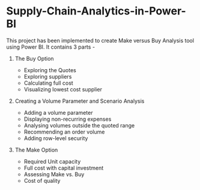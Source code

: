 # Supply-Chain-Analytics-in-Power-BI 
This project has been implemented to create Make versus Buy Analysis tool using Power BI.
It contains 3 parts -
1. The Buy Option
   - Exploring the Quotes
   - Exploring suppliers
   - Calculating full cost
   - Visualizing lowest cost supplier

3. Creating a Volume Parameter and Scenario Analysis
   - Adding a volume parameter
   - Displaying non-recurring expenses
   - Analysing volumes outside the quoted range
   - Recommending an order volume
   - Adding row-level security

5. The Make Option
   - Required Unit capacity
   - Full cost with capital investment
   - Assessing Make vs. Buy
   - Cost of quality
